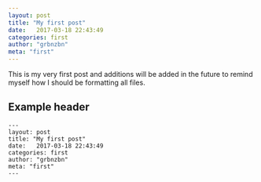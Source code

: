 ```yaml
---
layout: post
title: "My first post"
date:   2017-03-18 22:43:49
categories: first
author: "grbnzbn"
meta: "first"
---
```


This is my very first post and additions will be added in the future to remind myself how I should be formatting all files.

## Example header
```
---
layout: post
title: "My first post"
date:   2017-03-18 22:43:49
categories: first
author: "grbnzbn"
meta: "first"
---
```
